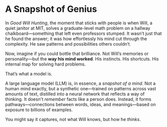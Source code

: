 # A Snapshot of Genius

In *Good Will Hunting*, the moment that sticks with people is when Will, a quiet janitor at MIT, solves a graduate-level math problem on a hallway chalkboard—something that left even professors stumped. It wasn’t just that he found the answer; it was how effortlessly his mind cut through the complexity. He saw patterns and possibilities others couldn’t.

Now, imagine if you could bottle that brilliance. Not Will’s memories or personality—but the **way his mind worked**. His instincts. His shortcuts. His internal map for solving hard problems.

That’s what a model is.

A large language model (LLM) is, in essence, a *snapshot of a mind*. Not a human mind exactly, but a synthetic one—trained on patterns across vast amounts of text, distilled into a neural network that reflects a way of thinking. It doesn't *remember* facts like a person does. Instead, it forms pathways—connections between words, ideas, and meanings—based on exposure to billions of examples.

You might say it captures, not what Will knows, but how he *thinks*.
